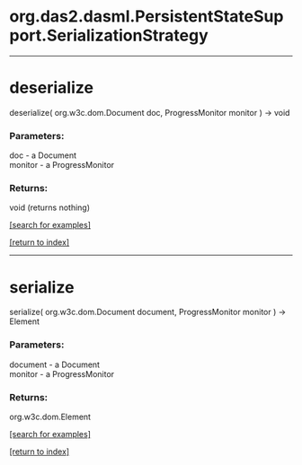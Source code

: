 # org.das2.dasml.PersistentStateSupport.SerializationStrategy
***
<a name="deserialize"></a>
# deserialize
deserialize( org.w3c.dom.Document doc, ProgressMonitor monitor ) &rarr; void



### Parameters:
doc - a Document
<br>monitor - a ProgressMonitor

### Returns:
void (returns nothing)


<a href="https://github.com/autoplot/dev/search?q=deserialize&unscoped_q=deserialize">[search for examples]</a>

<a href="https://github.com/autoplot/documentation/blob/master/javadoc/index-all.md">[return to index]</a>

***
<a name="serialize"></a>
# serialize
serialize( org.w3c.dom.Document document, ProgressMonitor monitor ) &rarr; Element



### Parameters:
document - a Document
<br>monitor - a ProgressMonitor

### Returns:
org.w3c.dom.Element


<a href="https://github.com/autoplot/dev/search?q=serialize&unscoped_q=serialize">[search for examples]</a>

<a href="https://github.com/autoplot/documentation/blob/master/javadoc/index-all.md">[return to index]</a>

